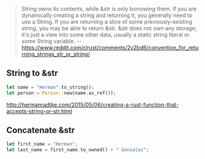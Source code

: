 > String owns its contents, while &str is only borrowing them.
If you are dynamically creating a string and returning it, you generally need to use a String. If you are returning a slice of some previously-existing string, you may be able to return &str.
&str does not own any storage; it's just a view into some other data, usually a static string literal or some String variable.
> -- https://www.reddit.com/r/rust/comments/2y2bd6/convention_for_returning_strings_str_or_string/

## String to &str

```rust
let name = "Herman".to_string();
let person = Person::new(name.as_ref());
```

http://hermanradtke.com/2015/05/06/creating-a-rust-function-that-accepts-string-or-str.html

## Concatenate &str

```rust
let first_name = "Herman";
let last_name = first_name.to_owned() + " Gonzalez";
```
